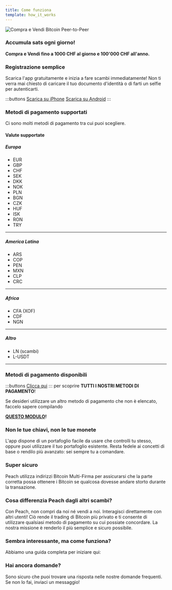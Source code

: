 ```yaml
---
title: Come funziona
template: how_it_works
---
```


<!--[teaser]-->
![Compra e Vendi Bitcoin Peer-to-Peer](/img/how-it-works/buy-and-sell-bitcoin-peer-to-peer.png)

### Accumula sats <span>ogni giorno</span>!

**Compra e Vendi fino a 1000 CHF al giorno e 100'000 CHF all'anno.**

<!--[easy_registration]-->
### Registrazione semplice

Scarica l'app gratuitamente e inizia a fare scambi immediatamente! Non ti verra mai chiesto di caricare il tuo documento d'identità o di farti un selfie per autenticarti.

:::buttons
[Scarica su iPhone]($iosUrl$)
[Scarica su Android]($androidUrl$)
:::

<!--[payment_methods]-->
### Metodi di pagamento supportati

Ci sono molti metodi di pagamento tra cui puoi scegliere.

#### Valute supportate

##### Europa

- EUR
- GBP
- CHF
- SEK
- DKK
- NOK
- PLN
- BGN
- CZK
- HUF
- ISK
- RON
- TRY

---

##### America Latina

- ARS
- COP
- PEN
- MXN
- CLP
- CRC

---

##### Africa

- CFA (XOF)
- CDF
- NGN

---

##### Altro

- LN (scambi)
- L-USDT

---

### Metodi di pagamento disponibili

:::buttons
[Clicca qui](https://docs.google.com/spreadsheets/d/1uqotdlQ1woALJnsLOJMwe21J4KvTvv3cnEqERqCUicg/?usp=sharing)
:::
per scoprire **TUTTI I NOSTRI METODI DI PAGAMENTO**!

Se desideri utilizzare un altro metodo di pagamento che non è elencato, faccelo sapere compilando
<br>

**[QUESTO MODULO](https://ncxldazr6m4.typeform.com/to/SJljDnae)!**


<!--[self_custody]-->
### Non le tue chiavi, non le tue monete

L'app dispone di un portafoglio facile da usare che controlli tu stesso, oppure puoi utilizzare il tuo portafoglio esistente. Resta fedele ai concetti di base o rendilo più avanzato: sei sempre tu a comandare.

<!--[security]-->
### Super sicuro

Peach utilizza indirizzi Bitcoin Multi-Firma per assicurarsi che la parte corretta possa ottenere i Bitcoin se qualcosa dovesse andare storto durante la transazione.

<!--[difference]-->
### Cosa differenzia Peach dagli altri scambi?

Con Peach, non compri da noi né vendi a noi.
Interagisci direttamente con altri utenti!
Ciò rende il trading di Bitcoin più privato e ti consente di utilizzare qualsiasi metodo di pagamento su cui possiate concordare.
La nostra missione è renderlo il più semplice e sicuro possibile.

<!--[sounds_cool]-->
### Sembra interessante, ma come funziona?

Abbiamo una guida completa per iniziare qui:

<!--[questions]-->
### Hai ancora domande?

Sono sicuro che puoi trovare una risposta nelle nostre domande frequenti.
Se non lo fai, inviaci un messaggio!
